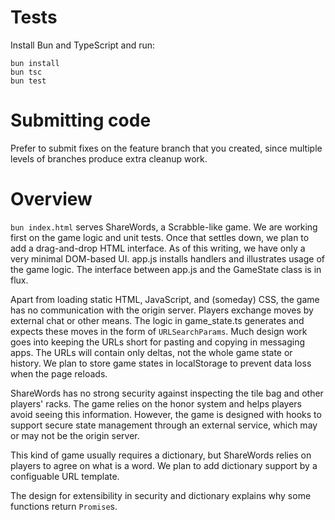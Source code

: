 # Tests

Install Bun and TypeScript and run:

    bun install
    bun tsc
    bun test

# Submitting code

Prefer to submit fixes on the feature branch that you created, since multiple levels of branches produce extra cleanup work.

# Overview

`bun index.html` serves ShareWords, a Scrabble-like game. We are working first on the game logic and unit tests. Once that settles down, we plan to add a drag-and-drop HTML interface. As of this writing, we have only a very minimal DOM-based UI. app.js installs handlers and illustrates usage of the game logic. The interface between app.js and the GameState class is in flux.

Apart from loading static HTML, JavaScript, and (someday) CSS, the game has no communication with the origin server. Players exchange moves by external chat or other means. The logic in game_state.ts generates and expects these moves in the form of `URLSearchParams`. Much design work goes into keeping the URLs short for pasting and copying in messaging apps. The URLs will contain only deltas, not the whole game state or history. We plan to store game states in localStorage to prevent data loss when the page reloads.

ShareWords has no strong security against inspecting the tile bag and other players' racks. The game relies on the honor system and helps players avoid seeing this information. However, the game is designed with hooks to support secure state management through an external service, which may or may not be the origin server.

This kind of game usually requires a dictionary, but ShareWords relies on players to agree on what is a word. We plan to add dictionary support by a configuable URL template.

The design for extensibility in security and dictionary explains why some functions return `Promise`s.
